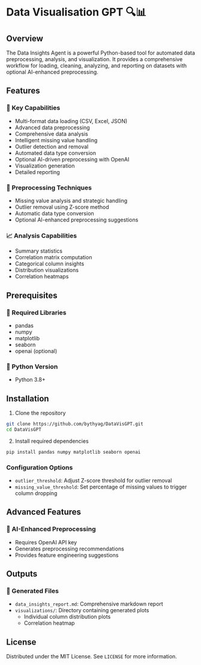 # Data Visualisation GPT 🔍📊

## Overview

The Data Insights Agent is a powerful Python-based tool for automated data preprocessing, analysis, and visualization. It provides a comprehensive workflow for loading, cleaning, analyzing, and reporting on datasets with optional AI-enhanced preprocessing.

## Features

### 🌟 Key Capabilities
- Multi-format data loading (CSV, Excel, JSON)
- Advanced data preprocessing
- Comprehensive data analysis
- Intelligent missing value handling
- Outlier detection and removal
- Automated data type conversion
- Optional AI-driven preprocessing with OpenAI
- Visualization generation
- Detailed reporting

### 🧩 Preprocessing Techniques
- Missing value analysis and strategic handling
- Outlier removal using Z-score method
- Automatic data type conversion
- Optional AI-enhanced preprocessing suggestions

### 📈 Analysis Capabilities
- Summary statistics
- Correlation matrix computation
- Categorical column insights
- Distribution visualizations
- Correlation heatmaps

## Prerequisites

### 🔧 Required Libraries
- pandas
- numpy
- matplotlib
- seaborn
- openai (optional)

### 🐍 Python Version
- Python 3.8+

## Installation

1. Clone the repository
```bash
git clone https://github.com/bythyag/DataVisGPT.git
cd DataVisGPT
```

2. Install required dependencies
```bash
pip install pandas numpy matplotlib seaborn openai
```

### Configuration Options
- `outlier_threshold`: Adjust Z-score threshold for outlier removal
- `missing_value_threshold`: Set percentage of missing values to trigger column dropping

## Advanced Features

### 🤖 AI-Enhanced Preprocessing
- Requires OpenAI API key
- Generates preprocessing recommendations
- Provides feature engineering suggestions

## Outputs

### 📄 Generated Files
- `data_insights_report.md`: Comprehensive markdown report
- `visualizations/`: Directory containing generated plots
  - Individual column distribution plots
  - Correlation heatmap

## License

Distributed under the MIT License. See `LICENSE` for more information.

